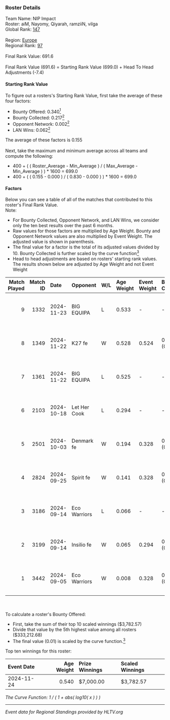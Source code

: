 ### Roster Details<br />
Team Name: NIP Impact<br />
Roster: aiM, Nayomy, Qiyarah, ramziiN, vilga<br />
Global Rank: [147](../../standings_global_2025_03_03.md)<br />
<br />
Region: [Europe]( ../../standings_europe_2025_03_03.md)<br />
Regional Rank: [97]( ../../standings_europe_2025_03_03.md)<br />
<br />
Final Rank Value:  691.6<br />
<br />
Final Rank Value (691.6) = Starting Rank Value (699.0) + Head To Head Adjustments (-7.4)<br />

#### Starting Rank Value<br />
To figure out a rosters's Starting Rank Value, first take the average of these four factors:<br />
- Bounty Offered: 0.340[<sup>1</sup>](#table2)
- Bounty Collected: 0.217[<sup>2</sup>](#table1)
- Opponent Network: 0.002[<sup>2</sup>](#table1)
- LAN Wins: 0.062[<sup>2</sup>](#table1)

The average of these factors is 0.155<br />
<br />
Next, take the maximum and minimum average across all teams and compute the following:<br />
- 400 + ( ( Roster_Average - Min_Average ) / ( Max_Average - Min_Average ) ) * 1600 = 699.0
- 400 + ( ( 0.155 - 0.000 ) / ( 0.830 - 0.000 ) ) * 1600 = 699.0


#### Factors<br />
Below you can see a table of all of the matches that contributed to this roster's Final Rank Value.<br />
Note:<br />

- For Bounty Collected, Opponent Network, and LAN Wins, we consider only the ten best results over the past 6 months.
- Raw values for those factors are multiplied by Age Weight. Bounty and Opponent Network values are also multiplied by Event Weight. The adjusted value is shown in parenthesis.
- The final value for a factor is the total of its adjusted values divided by 10. Bounty Collected is further scaled by the curve function[<sup>3</sup>](#curveFunction)
- Head to head adjustments are based on rosters' starting rank values. The results shown below are adjusted by Age Weight and not Event Weight
<span id="table1"></span><br />


| Match Played | Match ID | Date       | Opponent     | W/L | Age Weight | Event Weight | Bounty Collected | Opponent Network | LAN Wins  | H2H Adj. | Roster                               |
| -: | -: | :- | :- | :- | :- | :- | :- | :- | :- | -: | :- |
|            9 |     1332 | 2024-11-23 | BIG EQUIPA   | L   | 0.533      | -            | -                | -                | -         |    -6.88 | aiM, Nayomy, Qiyarah, ramziiN, vilga |
|            8 |     1349 | 2024-11-22 | K27 fe       | W   | 0.528      | 0.524        | 0.006 (0.002)    | 0.048 (0.013)    | 1 (0.528) |     7.67 | aiM, Nayomy, Qiyarah, ramziiN, vilga |
|            7 |     1361 | 2024-11-22 | BIG EQUIPA   | L   | 0.525      | -            | -                | -                | -         |    -6.84 | aiM, Nayomy, Qiyarah, ramziiN, vilga |
|            6 |     2103 | 2024-10-18 | Let Her Cook | L   | 0.294      | -            | -                | -                | -         |    -5.61 | aiM, Nayomy, Qiyarah, ramziiN, vilga |
|            5 |     2501 | 2024-10-03 | Denmark fe   | W   | 0.194      | 0.328        | 0.008 (0.001)    | 0.064 (0.004)    | 0 (0.000) |     2.94 | aiM, Nayomy, Qiyarah, ramziiN, vilga |
|            4 |     2824 | 2024-09-25 | Spirit fe    | W   | 0.141      | 0.328        | 0.002 (0.000)    | 0.043 (0.002)    | 0 (0.000) |     1.71 | aiM, Nayomy, Qiyarah, ramziiN, vilga |
|            3 |     3186 | 2024-09-14 | Eco Warriors | L   | 0.066      | -            | -                | -                | -         |    -0.83 | aiM, Nayomy, Qiyarah, ramziiN, vilga |
|            2 |     3199 | 2024-09-14 | Insilio fe   | W   | 0.065      | 0.294        | 0.000 (0.000)    | 0.000 (0.000)    | 0 (0.000) |     0.33 | aiM, Nayomy, Qiyarah, ramziiN, vilga |
|            1 |     3442 | 2024-09-05 | Eco Warriors | W   | 0.008      | 0.328        | 0.022 (0.000)    | 0.184 (0.000)    | 0 (0.000) |     0.14 | aiM, Nayomy, Qiyarah, ramziiN, vilga |

<br />
<span id="table2"></span><br />
To calculate a roster's Bounty Offered:<br />

- First, take the sum of their top 10 scaled winnings ($3,782.57)
- Divide that value by the 5th highest value among all rosters ($333,212.68)
- The final value (0.01) is scaled by the curve function.[<sup>3</sup>](#curveFunction)

Top ten winnings for this roster:<br />

| Event Date | Age Weight | Prize Winnings | Scaled Winnings |
| :- | -: | :- | :- |
| 2024-11-24 |      0.540 | $7,000.00      | $3,782.57       |


<span id="curveFunction"></span>_The Curve Function: 1 / ( 1 + abs( log10( x ) ) )_<br />

---
_Event data for Regional Standings provided by HLTV.org_<br />
